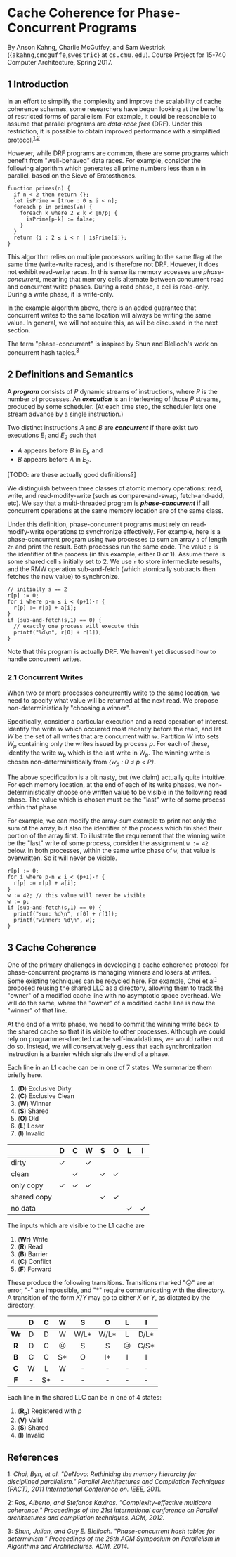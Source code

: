 # Cache Coherence for Phase-Concurrent Programs

By Anson Kahng, Charlie McGuffey, and Sam Westrick ({<tt>akahng</tt>,<tt>cmcguffe</tt>,<tt>swestric</tt>} at <tt>cs.cmu.edu</tt>).
Course Project for 15-740 Computer Architecture, Spring 2017.

## 1 Introduction

In an effort to simplify the complexity and improve the scalability of cache
coherence schemes, some researchers have begun looking at the benefits of
restricted forms of parallelism. For example, it could be reasonable to assume
that parallel programs are *data-race free* (DRF). Under this restriction, it is
possible to obtain improved performance with a simplified
protocol.<sup>[1](#choi-denovo),[2](#ros-complexity)</sup>

However, while DRF programs are common, there are some programs which benefit
from "well-behaved" data races.  For example, consider the following algorithm
which generates all prime numbers less than `n` in parallel, based on the Sieve
of Eratosthenes.

```
function primes(n) {
  if n < 2 then return {};
  let isPrime = [true : 0 ≤ i < n];
  foreach p in primes(√n) {
    foreach k where 2 ≤ k < ⌊n/p⌋ {
      isPrime[p·k] := false;
    }
  }
  return {i : 2 ≤ i < n | isPrime[i]};
}
```

This algorithm relies on multiple processors writing to the same flag at the
same time (write-write races), and is therefore not DRF. However, it does not
exhibit read-write races. In this sense its memory accesses are
_phase-concurrent_, meaning that memory cells alternate between concurrent read
and concurrent write phases. During a read phase, a cell is read-only. During a
write phase, it is write-only.

In the example algorithm above, there is an added
guarantee that concurrent writes to the same location will always be writing
the same value. In general, we will not require this, as will be discussed in
the next section.

The term "phase-concurrent" is inspired by Shun and Blelloch's work
on concurrent hash tables.<sup>[3](#shun-hash)</sup>

## 2 Definitions and Semantics

A _**program**_
consists of _P_ dynamic streams of instructions, where _P_ is the number of processes.
An _**execution**_ is an interleaving of those _P_ streams, produced by some
scheduler. (At each time step, the scheduler lets one stream advance by a
single instruction.)

Two distinct instructions _A_ and _B_ are _**concurrent**_ if there exist two
executions _E<sub>1</sub>_ and _E<sub>2</sub>_ such that
  * _A_ appears before _B_ in _E<sub>1</sub>_, and
  * _B_ appears before _A_ in _E<sub>2</sub>_.

\[TODO: are these actually good definitions?\]

We distinguish between three classes of atomic memory operations: read, write,
and read-modify-write (such as compare-and-swap, fetch-and-add, etc).
We say that a multi-threaded program is
_**phase-concurrent**_ if all concurrent operations at the same memory location
are of the same class.

Under this definition, phase-concurrent programs must rely on read-modify-write
operations to synchronize effectively. For example, here is a phase-concurrent
program using two processes to sum an array `a` of length `2n` and
print the result.
Both processes run the same code. The value `p` is the
identifier of the process (in this example, either 0 or 1). Assume there is some
shared cell `s` initially set to 2. We use `r` to store intermediate results,
and the RMW operation sub-and-fetch (which atomically subtracts then fetches the
new value) to synchronize.

```
// initially s == 2
r[p] := 0;
for i where p·n ≤ i < (p+1)·n {
  r[p] := r[p] + a[i];
}
if (sub-and-fetch(s,1) == 0) {
  // exactly one process will execute this
  printf("%d\n", r[0] + r[1]);
}
```

Note that this program is actually DRF. We haven't yet discussed how to handle
concurrent writes.

### 2.1 Concurrent Writes

When two or more processes concurrently write to the same location, we need to
specify what value will be returned at the next read. We propose
non-deterministically "choosing a winner".

Specifically, consider a particular execution and a read operation of interest.
Identify the write _w_ which occurred most recently before the read, and let _W_
be the set of all writes that are concurrent with _w_. Partition _W_ into sets
_W<sub>p</sub>_ containing only the writes issued by process _p_. For each of
these, identify the write _w<sub>p</sub>_ which is the last write in
_W<sub>p</sub>_. The winning write is chosen
non-deterministically from _{w<sub>p</sub> : 0 ≤ p < P}_.

The above specification is a bit nasty, but (we claim) actually quite intuitive.
For each memory location, at the end of each of its write phases, we
non-deterministically choose one written value to be visible in the following
read phase. The value which is chosen must be the "last" write of some process
within that phase.

For example, we can modify the array-sum example to print not only the sum of
the array, but also the identifier of the process which finished their portion
of the array first. To illustrate the requirement that the winning write be
the "last" write of some process, consider the assignment `w := 42` below.
In both processes, within the same write phase of `w`, that value is
overwritten. So it will never be visible.

```
r[p] := 0;
for i where p·n ≤ i < (p+1)·n {
  r[p] := r[p] + a[i];
}
w := 42; // this value will never be visible
w := p;
if (sub-and-fetch(s,1) == 0) {
  printf("sum: %d\n", r[0] + r[1]);
  printf("winner: %d\n", w);
}
```

## 3 Cache Coherence

One of the primary challenges in developing a cache coherence protocol for
phase-concurrent programs is managing winners and losers at writes. Some
existing techniques can be recycled here. For example, Choi et
al<sup>[1](#choi-denovo)</sup> proposed reusing the shared LLC as a directory,
allowing them to track the "owner" of a modified cache line with no asymptotic
space overhead. We will do the same, where the "owner" of a modified cache line
is now the "winner" of that line.

At the end of a write phase, we need to commit the winning write back to the
shared cache so that it is visible to other processes. Although we could rely
on programmer-directed cache self-invalidations, we would rather not do so.
Instead, we will conservatively guess that each synchronization instruction is
a barrier which signals the end of a phase.

Each line in an L1 cache can be in one of 7 states. We summarize them briefly
here.

  1. (**D**) Exclusive Dirty
  1. (**C**) Exclusive Clean
  1. (**W**) Winner
  1. (**S**) Shared
  1. (**O**) Old
  1. (**L**) Loser
  1. (**I**) Invalid

|               | D        | C        | W        | S        | O        | L        | I        |
|---------------|----------|----------|----------|----------|----------|----------|----------|
| dirty         | &#10003; |          | &#10003; |          |          |          |          |
| clean         |          | &#10003; |          | &#10003; | &#10003; |          |          |
| only copy     | &#10003; | &#10003; | &#10003; |          |          |          |          |
| shared copy   |          |          |          | &#10003; | &#10003; |          |          |
| no data       |          |          |          |          |          | &#10003; | &#10003; |


The inputs which are visible to the L1 cache are
  1. (**Wr**) Write
  1. (**R**) Read
  1. (**B**) Barrier
  1. (**C**) Conflict
  1. (**F**) Forward

These produce the following transitions. Transitions marked "&#9785;" are an error,
"\-" are impossible, and "\*" require communicating with the directory. A
transition of the form _X_/_Y_ may go to either _X_ or _Y_, as dictated by the
directory.

|        |  D  |  C   |  W      |  S     |  O     |  L      |  I    |
|:------:|:---:|:----:|:-------:|:------:|:------:|:-------:|:-----:|
| **Wr** |  D  |  D   |  W      |  W/L*  |  W/L*  |  L      |  D/L* |
| **R**  |  D  |  C   | &#9785; |  S     |  S     | &#9785; |  C/S* |
| **B**  |  C  |  C   |  S*     |  O     |  I*    |  I      |  I    |
| **C**  |  W  |  L   |  W      |  -     |  -     |  -      |  -    |
| **F**  |  -  |  S*  |  -      |  -     |  -     |  -      |  -    |

Each line in the shared LLC can be in one of 4 states:
  1. (**R<sub>p</sub>**) Registered with _p_
  1. (**V**) Valid
  1. (**S**) Shared
  1. (**I**) Invalid

## References

<a name="choi-denovo">1</a>:  _Choi, Byn, et al. "DeNovo: Rethinking the memory
hierarchy for disciplined parallelism." Parallel Architectures and Compilation
Techniques (PACT), 2011 International Conference on. IEEE, 2011._

<a name="ros-complexity">2</a>: _Ros, Alberto, and Stefanos Kaxiras.
"Complexity-effective multicore coherence." Proceedings of the 21st
international conference on Parallel architectures and compilation techniques.
ACM, 2012._

<a name="shun-hash">3</a>: _Shun, Julian, and Guy E. Blelloch. "Phase-concurrent
hash tables for determinism." Proceedings of the 26th ACM Symposium on
Parallelism in Algorithms and Architectures. ACM, 2014._
